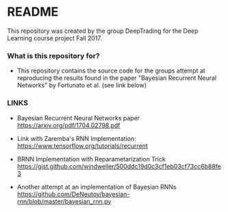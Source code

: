 # README #

This repository was created by the group DeepTrading for the Deep Learning course project Fall 2017.

### What is this repository for? ###

* This repository contains the source code for the groups attempt at reproducing the results found in the paper "Bayesian Recurrent Neural Networks" by Fortunato et al. (see link below)


### LINKS ###

* Bayesian Recurrent Neural Networks paper
https://arxiv.org/pdf/1704.02798.pdf

* Link with Zaremba's RNN Implementation:
https://www.tensorflow.org/tutorials/recurrent

* BRNN Implementation with Reparametarization Trick 
https://gist.github.com/windweller/500ddc19d0c3cf1eb03cf73cc6b88fe3

* Another attempt at an implementation of Bayesian RNNs
https://github.com/DeNeutoy/bayesian-rnn/blob/master/bayesian_rnn.py
